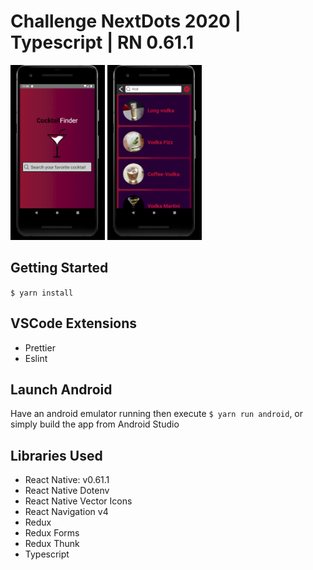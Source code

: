 # Challenge NextDots 2020 | Typescript | RN 0.61.1

<img src="https://github.com/Alexander-Lancellott/Challenge-Nextdots-2020/blob/a839ed3507f272d6f8a655d3745f5d205a793f8d/src/assets/images/appPreview1.png" width="30%" title="Home Screen"/> <img src="https://github.com/Alexander-Lancellott/Challenge-Nextdots-2020/blob/a839ed3507f272d6f8a655d3745f5d205a793f8d/src/assets/images/appPreview2.png" width="30%" title="Cocktails List Screen"/>

## Getting Started

`$ yarn install`

## VSCode Extensions

- Prettier
- Eslint

## Launch Android

Have an android emulator running then execute `$ yarn run android`, or simply build the app from Android Studio

## Libraries Used

- React Native: v0.61.1
- React Native Dotenv
- React Native Vector Icons
- React Navigation v4
- Redux
- Redux Forms
- Redux Thunk
- Typescript

